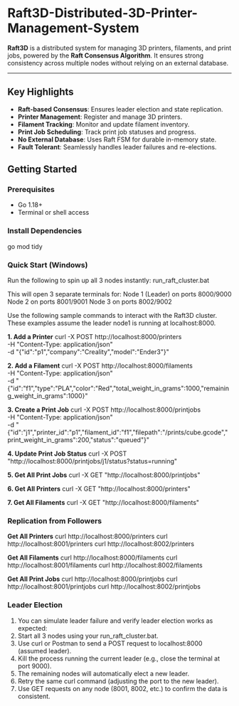 # Raft3D-Distributed-3D-Printer-Management-System

**Raft3D** is a distributed system for managing 3D printers, filaments, and print jobs, powered by the **Raft Consensus Algorithm**. It ensures strong consistency across multiple nodes without relying on an external database.

---

## Key Highlights

- **Raft-based Consensus**: Ensures leader election and state replication.
- **Printer Management**: Register and manage 3D printers.
- **Filament Tracking**: Monitor and update filament inventory.
- **Print Job Scheduling**: Track print job statuses and progress.
- **No External Database**: Uses Raft FSM for durable in-memory state.
- **Fault Tolerant**: Seamlessly handles leader failures and re-elections.

## Getting Started

### Prerequisites

- Go 1.18+
- Terminal or shell access

### Install Dependencies

go mod tidy

### Quick Start (Windows)

Run the following to spin up all 3 nodes instantly:
run_raft_cluster.bat

This will open 3 separate terminals for:
Node 1 (Leader) on ports 8000/9000
Node 2 on ports 8001/9001
Node 3 on ports 8002/9002

Use the following sample commands to interact with the Raft3D cluster. These examples assume the leader node1 is running at localhost:8000.

**1. Add a Printer**
curl -X POST http://localhost:8000/printers \
  -H "Content-Type: application/json" \
  -d "{\"id\":\"p1\",\"company\":\"Creality\",\"model\":\"Ender3\"}"

**2. Add a Filament**
curl -X POST http://localhost:8000/filaments \
  -H "Content-Type: application/json" \
  -d "{\"id\":\"f1\",\"type\":\"PLA\",\"color\":\"Red\",\"total_weight_in_grams\":1000,\"remaining_weight_in_grams\":1000}"

**3. Create a Print Job**
curl -X POST http://localhost:8000/printjobs \
  -H "Content-Type: application/json" \
  -d "{\"id\":\"j1\",\"printer_id\":\"p1\",\"filament_id\":\"f1\",\"filepath\":\"/prints/cube.gcode\",\"print_weight_in_grams\":200,\"status\":\"queued\"}"

**4. Update Print Job Status**
curl -X POST "http://localhost:8000/printjobs/j1/status?status=running"

**5. Get All Print Jobs**
curl -X GET "http://localhost:8000/printjobs"

**6. Get All Printers**
curl -X GET "http://localhost:8000/printers"

**7. Get All Filaments**
curl -X GET "http://localhost:8000/filaments"

### Replication from Followers

**Get All Printers**
curl http://localhost:8000/printers
curl http://localhost:8001/printers
curl http://localhost:8002/printers

**Get All Filaments**
curl http://localhost:8000/filaments
curl http://localhost:8001/filaments
curl http://localhost:8002/filaments

**Get All Print Jobs**
curl http://localhost:8000/printjobs
curl http://localhost:8001/printjobs
curl http://localhost:8002/printjobs

### Leader Election
1) You can simulate leader failure and verify leader election works as expected:
2) Start all 3 nodes using your run_raft_cluster.bat.
3) Use curl or Postman to send a POST request to localhost:8000 (assumed leader).
4) Kill the process running the current leader (e.g., close the terminal at port 9000).
5) The remaining nodes will automatically elect a new leader.
6) Retry the same curl command (adjusting the port to the new leader).
7) Use GET requests on any node (8001, 8002, etc.) to confirm the data is consistent.
